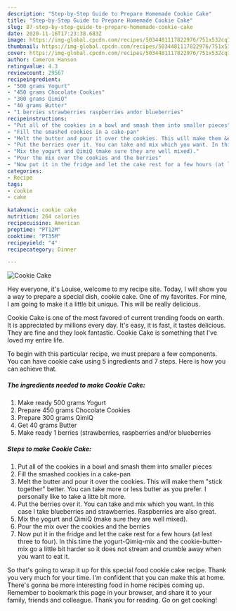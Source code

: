 ```yaml
---
description: "Step-by-Step Guide to Prepare Homemade Cookie Cake"
title: "Step-by-Step Guide to Prepare Homemade Cookie Cake"
slug: 87-step-by-step-guide-to-prepare-homemade-cookie-cake
date: 2020-11-16T17:23:38.683Z
image: https://img-global.cpcdn.com/recipes/5034481117822976/751x532cq70/cookie-cake-recipe-main-photo.jpg
thumbnail: https://img-global.cpcdn.com/recipes/5034481117822976/751x532cq70/cookie-cake-recipe-main-photo.jpg
cover: https://img-global.cpcdn.com/recipes/5034481117822976/751x532cq70/cookie-cake-recipe-main-photo.jpg
author: Cameron Hanson
ratingvalue: 4.3
reviewcount: 29567
recipeingredient:
- "500 grams Yogurt"
- "450 grams Chocolate Cookies"
- "300 grams QimiQ"
- "40 grams Butter"
- "1 berries strawberries raspberries andor blueberries"
recipeinstructions:
- "Put all of the cookies in a bowl and smash them into smaller pieces"
- "Fill the smashed cookies in a cake-pan"
- "Melt the butter and pour it over the cookies. This will make them &#34;stick together&#34; better. You can take more or less butter as you prefer. I personally like to take a litte bit more."
- "Put the berries over it. You can take and mix which you want. In this case I take blueberries and strawberries. Raspberries are also great."
- "Mix the yogurt and QimiQ (make sure they are well mixed)."
- "Pour the mix over the cookies and the berries"
- "Now put it in the fridge and let the cake rest for a few hours (at lest three to four). In this time the yogurt-Qimiq-mix and the cookie-butter-mix go a little bit harder so it does not stream and crumble away when you want to eat it."
categories:
- Recipe
tags:
- cookie
- cake

katakunci: cookie cake 
nutrition: 264 calories
recipecuisine: American
preptime: "PT12M"
cooktime: "PT35M"
recipeyield: "4"
recipecategory: Dinner

---
```



![Cookie Cake](https://img-global.cpcdn.com/recipes/5034481117822976/751x532cq70/cookie-cake-recipe-main-photo.jpg)

Hey everyone, it's Louise, welcome to my recipe site. Today, I will show you a way to prepare a special dish, cookie cake. One of my favorites. For mine, I am going to make it a little bit unique. This will be really delicious.



Cookie Cake is one of the most favored of current trending foods on earth. It is appreciated by millions every day. It's easy, it is fast, it tastes delicious. They are fine and they look fantastic. Cookie Cake is something that I've loved my entire life.


To begin with this particular recipe, we must prepare a few components. You can have cookie cake using 5 ingredients and 7 steps. Here is how you can achieve that.

<!--inarticleads1-->

##### The ingredients needed to make Cookie Cake:

1. Make ready 500 grams Yogurt
1. Prepare 450 grams Chocolate Cookies
1. Prepare 300 grams QimiQ
1. Get 40 grams Butter
1. Make ready 1 berries (strawberries, raspberries and/or blueberries




<!--inarticleads2-->

##### Steps to make Cookie Cake:

1. Put all of the cookies in a bowl and smash them into smaller pieces
1. Fill the smashed cookies in a cake-pan
1. Melt the butter and pour it over the cookies. This will make them &#34;stick together&#34; better. You can take more or less butter as you prefer. I personally like to take a litte bit more.
1. Put the berries over it. You can take and mix which you want. In this case I take blueberries and strawberries. Raspberries are also great.
1. Mix the yogurt and QimiQ (make sure they are well mixed).
1. Pour the mix over the cookies and the berries
1. Now put it in the fridge and let the cake rest for a few hours (at lest three to four). In this time the yogurt-Qimiq-mix and the cookie-butter-mix go a little bit harder so it does not stream and crumble away when you want to eat it.




So that's going to wrap it up for this special food cookie cake recipe. Thank you very much for your time. I'm confident that you can make this at home. There's gonna be more interesting food in home recipes coming up. Remember to bookmark this page in your browser, and share it to your family, friends and colleague. Thank you for reading. Go on get cooking!
